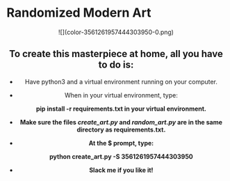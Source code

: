 # Randomized Modern Art

<div align="center"> ![](color-3561261957444303950-0.png)

## To create this masterpiece at home, all you have to do is:

* Have python3 and a virtual environment running on your computer.

* When in your virtual environment, type:

  <strong>pip install -r requirements.txt<strong> in your virtual environment.

* Make sure the files *create_art.py* and *random_art.py* are in the same directory as requirements.txt.

* At the $ prompt, type:

  <strong>python create_art.py -S 3561261957444303950 <strong>

* Slack me if you like it!
